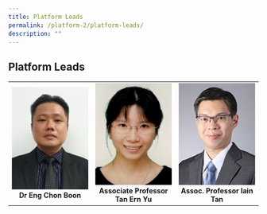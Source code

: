```yaml
---
title: Platform Leads
permalink: /platform-2/platform-leads/
description: ""
---
```

## Platform Leads

<table>
	<tbody>
		<tr>
			<td width="25%">
				<img style="width:200px" src="/images/Leaders/dr-eng-chon-boon.png">
				<div align="center"><b>Dr Eng Chon Boon</b></div>
			</td>
			<td width="25%">
				<img src="/images/Leaders/tan-ern-yu.png">
				<div align="center"><b>Associate Professor Tan Ern Yu</b></div>
			</td>
			<td width="25%">
				<img style="width:200px" src="/images/Leaders/assoc-prof-tan-bee-huat.png">
				<div align="center"><b>Assoc. Professor Iain Tan</b></div>
			</td>
		</tr>
	</tbody>
</table>